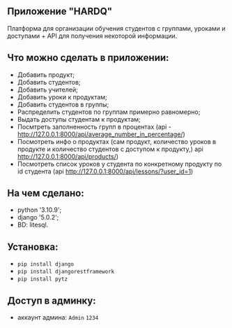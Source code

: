 ## Приложение "HARDQ"

Платформа для организации обучения студентов с группами,
уроками и доступами + API для получения некоторой информации.

## Что можно сделать в приложении:

- Добавить продукт;
- Добавить студентов;
- Добавить учителей;
- Добавить уроки к продуктам;
- Добавить студентов в группы;
- Распределить студентов по группам примерно равномерно;
- Выдать доступы студентам к продуктам;
- Посмтреть заполненность групп в процентах (api - http://127.0.0.1:8000/api/average_number_in_percentage/)
- Посмотреть инфо о продуктах (сам продукт, количество уроков в продукте и количество студентов с доступом к продукту,)
  api http://127.0.0.1:8000/api/products/)
- Посмотреть список уроков у студента по конкретному продукту по id студента (api http://127.0.0.1:8000/api/lessons/?user_id=1)

## На чем сделано:
- python '3.10.9';
- django '5.0.2';
- BD: litesql.

## Установка:
- `pip install django`
- `pip install djangorestframework`
- `pip install pytz`

## Доступ в админку:
- аккаунт админа:
`Admin`
`1234`
